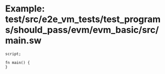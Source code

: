 # Example: test/src/e2e_vm_tests/test_programs/should_pass/evm/evm_basic/src/main.sw

```sway
script;

fn main() {
}

```
